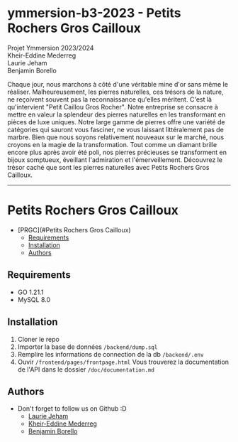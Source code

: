 # ymmersion-b3-2023 - Petits Rochers Gros Cailloux
Projet Ymmersion 2023/2024  
Kheir-Eddine Mederreg  
Laurie Jeham  
Benjamin Borello  

Chaque jour, nous marchons à côté d'une véritable mine d'or sans même le réaliser. Malheureusement, les pierres naturelles, ces trésors de la nature, ne reçoivent souvent pas la reconnaissance qu'elles méritent. C'est là qu'intervient "Petit Caillou Gros Rocher". Notre entreprise se consacre à mettre en valeur la splendeur des pierres naturelles en les transformant en pièces de luxe uniques. Notre large gamme de pierres offre une variété de catégories qui sauront vous fasciner, ne vous laissant littéralement pas de marbre. Bien que nous soyons relativement nouveaux sur le marché, nous croyons en la magie de la transformation. Tout comme un diamant brille encore plus après avoir été poli, nos pierres précieuses se transforment en bijoux somptueux, éveillant l'admiration et l'émerveillement. Découvrez le trésor caché que sont les pierres naturelles avec Petits Rochers Gros Cailloux.

---

# Petits Rochers Gros Cailloux
* [PRGC](#Petits Rochers Gros Cailloux)
  * [Requirements](#requirements)
  * [Installation](#installation)
  * [Authors](#authors)

## Requirements
* GO 1.21.1
* MySQL 8.0

## Installation
1. Cloner le repo
2. Importer la base de données `/backend/dump.sql`
3. Remplire les informations de connection de la db `/backend/.env`
4. Ouvir `/frontend/pages/frontpage.html`
Vous trouverez la documentation de l'API dans le dossier `/doc/documentation.md`

## Authors
* Don't forget to follow us on Github :D
  * [Laurie Jeham](https://github.com/Lunasphys) 
  * [Kheir-Eddine Mederreg](https://github.com/Mkheir13)
  * [Benjamin Borello](https://github.com/Nimajjj)

